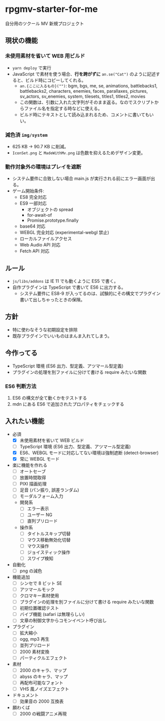 # rpgmv-starter-for-me

自分用のツクール MV 新規プロジェクト

## 現状の機能

### 未使用素材を省いて WEB 用ビルド

- `yarn deploy` で実行
- JavaScript で素材を使う場合、**行を跨がずに** `an.se("Cat")` のように記述すると、ビルド時にコピーしてくれる。
  - `an.{ここに入るもの}("")`: bgm, bgs, me, se, animations, battlebacks1, battlebacks2, characters, enemies, faces, parallaxes, pictures, sv_actors, sv_enemies, system, tilesets, titles1, titles2, movies
  - この関数は、引数に入れた文字列がそのまま返る。なのでスクリプトからファイル名を指定する時などに使える。
  - ビルド時にテキストとして読み込まれるため、コメントに書いてもいい。

### 減色済 `img/system`

- 625 KB -> 90.7 KB に削減。
- `IconSet.png` と `MadeWithMv.png` は色数を抑えるためデザイン変更。

### 動作対象外の環境はプレイを遮断

- システム要件に合致しない場合 main.js が実行される前にエラー画面が出る。
- ゲーム開始条件:
  - ES8 完全対応
  - ES9 一部対応
    - オブジェクトの spread
    - for-await-of
    - Promise.prototype.finally
  - base64 対応
  - WEBGL 完全対応 (experimental-webgl 禁止)
  - ローカルファイルアクセス
  - Web Audio API 対応
  - Fetch API 対応

## ルール

- `js/libs/addons` は IE 11 でも動くように ES5 で書く。
- 自作プラグインは TypeScript で書いて ES6 に出力する。
  - システム要件に ES8-9 が入ってるのは、試験的にその構文でプラグイン書いて出しちゃったときの保険。

## 方針

- 特に使わなそうな初期設定を排除
- 既存プラグインでいいものはまんま入れてしまう。

## 今作ってる

- TypeScript 環境 (ES6 出力、型定義、アツマール型定義)
- プラグインの処理を別ファイルに分けて書ける require みたいな関数

### ES6 判断方法

1. ES6 の構文が全て動くかをテストする
2. mdn にある ES6 で追加されたプロパティをチェックする

## 入れたい機能

- 必須
  - [x] 未使用素材を省いて WEB ビルド
  - [ ] TypeScript 環境 (ES6 出力、型定義、アツマール型定義)
  - [x] ES6、WEBGL モードに対応してない環境は強制遮断 (detect-browser)
  - [x] 常に WEBGL モード
- 楽に機能を作れる
  - [ ] オートセーブ
  - [ ] 放置時間取得
  - [ ] PIXI 描画処理
  - [ ] 足音 (パン振り, 誤差ランダム)
  - [ ] モーダルフォーム入力
  - 開発系
    - [ ] エラー表示
    - [ ] ユーザー NG
    - [ ] 直列プリロード
  - 操作系
    - [ ] タイトルスキップ切替
    - [ ] マウス移動無効化切替
    - [ ] マウス操作
    - [ ] ジョイスティック操作
    - [ ] スワイプ検知
- 自動化
  - [ ] png の減色
- 機能追加
  - [ ] シンセで 8 ビット SE
  - [ ] アツマールモック
  - [ ] クロマキー素材使用
  - [ ] プラグインの処理を別ファイルに分けて書ける require みたいな関数
  - [ ] 初期位置確認テスト
  - [ ] バイブ機能 (safari は無理らしい)
  - [ ] 文章の制御文字からコモンイベント呼び出し
- プラグイン
  - [ ] 拡大縮小
  - [ ] ogg, mp3 再生
  - [ ] 並列プリロード
  - [ ] 2000 素材変換
  - [ ] パーティクルエフェクト
- 素材
  - [ ] 2000 のキャラ、マップ
  - [ ] abyss のキャラ、マップ
  - [ ] 再配布可能なフォント
  - [ ] VHS 風ノイズエフェクト
- ドキュメント
  - [ ] 効果音の 2000 互換表
- 願わくば
  - [ ] 2000 の戦闘アニメ再現
